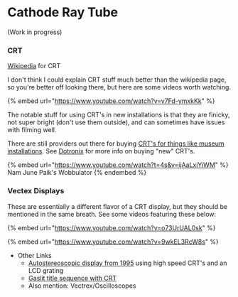 # Cathode Ray Tube

(Work in progress)

### CRT

[Wikipedia](https://en.wikipedia.org/wiki/Cathode-ray\_tube) for CRT

I don't think I could explain CRT stuff much better than the wikipedia page, so you're better off looking there, but here are some videos worth watching.&#x20;

{% embed url="https://www.youtube.com/watch?v=v7Fd-ymxkKk" %}

The notable stuff for using CRT's in new installations is that they are finicky, not super bright (don't use them outside), and can sometimes have issues with filming well.

There are still providers out there for buying [CRT's for things like museum installations](https://www.washingtonpost.com/entertainment/museums/a-guy-in-minnesota-is-the-museum-worlds-answer-to-old-technology/2018/04/19/78cae5aa-3dcd-11e8-8d53-eba0ed2371cc\_story.html). See [Dotronix](https://dotronix.com) for more info on buying "new" CRT's.&#x20;

{% embed url="https://www.youtube.com/watch?t=4s&v=ijAaLxiYiWM" %}
Nam June Paik's Wobbulator
{% endembed %}

### Vectex Displays

These are essentially a different flavor of a CRT display, but they should be mentioned in the same breath. See some videos featuring these below:

{% embed url="https://www.youtube.com/watch?v=o73UrUAL0sk" %}

{% embed url="https://www.youtube.com/watch?v=9wkEL3RcW8s" %}



* Other Links
  * [Autostereoscopic display from 1995](http://www-g.eng.cam.ac.uk/3d-displays/camdisp.htm) using high speed CRT's and an LCD grating
  * [Gaslit title sequence with CRT](https://www.anthonyvitagliano.com/project/gaslit)
  * Also mention: Vectrex/Oscilloscopes

